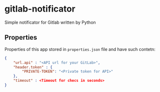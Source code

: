 # gitlab-notificator
Simple notificator for Gitlab written by Python
## Properties
Properties of this app stored in `properties.json` file and have such contetn:
```json
{
    "url.api" : "<API url for your GitLab>",
    "header.token" : {
        "PRIVATE-TOKEN": "<Private token for API>"
    },
    "timeout" : <Timeout for checs in seconds>
}
```
